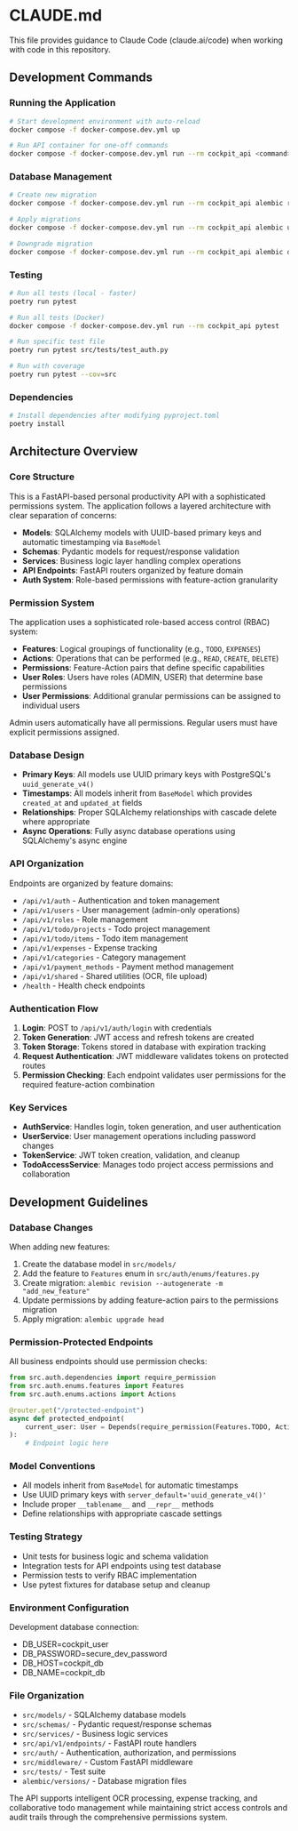 # CLAUDE.md

This file provides guidance to Claude Code (claude.ai/code) when working with code in this repository.

## Development Commands

### Running the Application
```bash
# Start development environment with auto-reload
docker compose -f docker-compose.dev.yml up

# Run API container for one-off commands
docker compose -f docker-compose.dev.yml run --rm cockpit_api <command>
```

### Database Management
```bash
# Create new migration
docker compose -f docker-compose.dev.yml run --rm cockpit_api alembic revision --autogenerate -m "<migration_message>"

# Apply migrations
docker compose -f docker-compose.dev.yml run --rm cockpit_api alembic upgrade head

# Downgrade migration
docker compose -f docker-compose.dev.yml run --rm cockpit_api alembic downgrade -1
```

### Testing
```bash
# Run all tests (local - faster)
poetry run pytest

# Run all tests (Docker)
docker compose -f docker-compose.dev.yml run --rm cockpit_api pytest

# Run specific test file
poetry run pytest src/tests/test_auth.py

# Run with coverage
poetry run pytest --cov=src
```

### Dependencies
```bash
# Install dependencies after modifying pyproject.toml
poetry install
```

## Architecture Overview

### Core Structure
This is a FastAPI-based personal productivity API with a sophisticated permissions system. The application follows a layered architecture with clear separation of concerns:

- **Models**: SQLAlchemy models with UUID-based primary keys and automatic timestamping via `BaseModel`
- **Schemas**: Pydantic models for request/response validation
- **Services**: Business logic layer handling complex operations
- **API Endpoints**: FastAPI routers organized by feature domain
- **Auth System**: Role-based permissions with feature-action granularity

### Permission System
The application uses a sophisticated role-based access control (RBAC) system:

- **Features**: Logical groupings of functionality (e.g., `TODO`, `EXPENSES`)
- **Actions**: Operations that can be performed (e.g., `READ`, `CREATE`, `DELETE`)  
- **Permissions**: Feature-Action pairs that define specific capabilities
- **User Roles**: Users have roles (ADMIN, USER) that determine base permissions
- **User Permissions**: Additional granular permissions can be assigned to individual users

Admin users automatically have all permissions. Regular users must have explicit permissions assigned.

### Database Design
- **Primary Keys**: All models use UUID primary keys with PostgreSQL's `uuid_generate_v4()`
- **Timestamps**: All models inherit from `BaseModel` which provides `created_at` and `updated_at` fields
- **Relationships**: Proper SQLAlchemy relationships with cascade delete where appropriate
- **Async Operations**: Fully async database operations using SQLAlchemy's async engine

### API Organization
Endpoints are organized by feature domains:
- `/api/v1/auth` - Authentication and token management
- `/api/v1/users` - User management (admin-only operations)
- `/api/v1/roles` - Role management
- `/api/v1/todo/projects` - Todo project management
- `/api/v1/todo/items` - Todo item management  
- `/api/v1/expenses` - Expense tracking
- `/api/v1/categories` - Category management
- `/api/v1/payment_methods` - Payment method management
- `/api/v1/shared` - Shared utilities (OCR, file upload)
- `/health` - Health check endpoints

### Authentication Flow
1. **Login**: POST to `/api/v1/auth/login` with credentials
2. **Token Generation**: JWT access and refresh tokens are created
3. **Token Storage**: Tokens stored in database with expiration tracking
4. **Request Authentication**: JWT middleware validates tokens on protected routes
5. **Permission Checking**: Each endpoint validates user permissions for the required feature-action combination

### Key Services
- **AuthService**: Handles login, token generation, and user authentication
- **UserService**: User management operations including password changes
- **TokenService**: JWT token creation, validation, and cleanup
- **TodoAccessService**: Manages todo project access permissions and collaboration

## Development Guidelines

### Database Changes
When adding new features:
1. Create the database model in `src/models/`
2. Add the feature to `Features` enum in `src/auth/enums/features.py`
3. Create migration: `alembic revision --autogenerate -m "add_new_feature"`
4. Update permissions by adding feature-action pairs to the permissions migration
5. Apply migration: `alembic upgrade head`

### Permission-Protected Endpoints
All business endpoints should use permission checks:
```python
from src.auth.dependencies import require_permission
from src.auth.enums.features import Features
from src.auth.enums.actions import Actions

@router.get("/protected-endpoint")
async def protected_endpoint(
    current_user: User = Depends(require_permission(Features.TODO, Actions.READ))
):
    # Endpoint logic here
```

### Model Conventions
- All models inherit from `BaseModel` for automatic timestamps
- Use UUID primary keys with `server_default='uuid_generate_v4()'`
- Include proper `__tablename__` and `__repr__` methods
- Define relationships with appropriate cascade settings

### Testing Strategy  
- Unit tests for business logic and schema validation
- Integration tests for API endpoints using test database
- Permission tests to verify RBAC implementation
- Use pytest fixtures for database setup and cleanup

### Environment Configuration
Development database connection:
- DB_USER=cockpit_user
- DB_PASSWORD=secure_dev_password  
- DB_HOST=cockpit_db
- DB_NAME=cockpit_db

### File Organization
- `src/models/` - SQLAlchemy database models
- `src/schemas/` - Pydantic request/response schemas
- `src/services/` - Business logic services
- `src/api/v1/endpoints/` - FastAPI route handlers
- `src/auth/` - Authentication, authorization, and permissions
- `src/middleware/` - Custom FastAPI middleware
- `src/tests/` - Test suite
- `alembic/versions/` - Database migration files

The API supports intelligent OCR processing, expense tracking, and collaborative todo management while maintaining strict access controls and audit trails through the comprehensive permissions system.